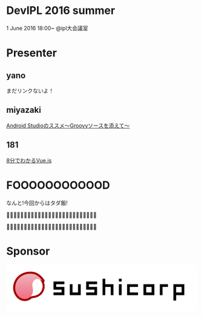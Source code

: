# DevIPL 2016 summer

1 June 2016 18:00~ @ipl大会議室

# Presenter

## yano

まだリンクないよ！

## miyazaki

[Android Studioのススメ〜Groovyソースを添えて〜](http://ym19851201.github.io/devipl_2016spring/)

## 181

[8分でわかるVue.js](https://speakerdeck.com/hashrock/8fen-dewakaruvue-dot-js)



# FOOOOOOOOOOOD

なんと!今回からはタダ飯!

🍣🍣🍣🍣🍣🍣🍣🍣🍣🍣🍣🍣🍣🍣🍣🍣🍣🍣🍣🍣🍣🍣🍣🍣🍣🍣

🍕🍕🍕🍕🍕🍕🍕🍕🍕🍕🍕🍕🍕🍕🍕🍕🍕🍕🍕🍕🍕🍕🍕🍕🍕🍕

# Sponsor

![Sushicorp](sushicorp.png)
